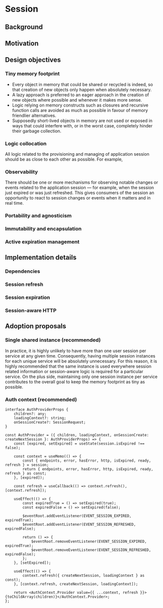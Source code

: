 # Session

## Background

## Motivation

## Design objectives

<!-- ### Single shared instance -->
<!-- In practice, it is highly unlikely to have more than one user session per application at any given time. Consequently, having multiple session instances will be absolutely unnecessary. It is for this reason that the session primitive is a singleton by design, and the same instance is used everywhere session related information or session-aware logic is required. On the plus side, maintaining only one instance of the session primitive contributes to keeping the memory footprint as tiny as possible. -->

### Tiny memory footprint

-   Every object in memory that could be shared or recycled is indeed, so that creation of new objects only happen when absolutely necessary.
-   A lazy approach is preferred to an eager approach in the creation of new objects where possible and whenever it makes more sense.
-   Logic relying on memory constructs such as closures and recursive function calls are avoided as much as possible in favour of memory friendlier alternatives.
-   Supposedly short-lived objects in memory are not used or exposed in ways that could interfere with, or in the worst case, completely hinder their garbage collection.

### Logic collocation

All logic related to the provisioning and managing of application session should be as close to each other as possible. For example,

### Observability

There should be one or more mechanisms for observing notable changes or events related to the application session — for example, when the session just expired or was just refreshed. This gives consumers of the session an opportunity to react to session changes or events when it matters and in real time.

### Portability and agnosticism

### Immutability and encapsulation

### Active expiration management

## Implementation details

### Dependencies

### Session refresh

### Session expiration

### Session-aware HTTP

## Adoption proposals

### Single shared instance (recommended)

In practice, it is highly unlikely to have more than one user session per service at any given time. Consequently, having multiple session instances for each unique service will be absolutely unnecessary. For this reason, it is highly recommended that the same instance is used everywhere session related information or session-aware logic is required for a particular service. On the plus side, maintaining only one session instance per service contributes to the overall goal to keep the memory footprint as tiny as possible.

### Auth context (recommended)

```tsx
interface AuthProviderProps {
    children?: any;
    loadingContext?: string;
    onSessionCreate?: SessionRequest;
}

const AuthProvider = ({ children, loadingContext, onSessionCreate: createNextSession }: AuthProviderProps) => {
    const [expired, setExpired] = useState(session.isExpired !== false);

    const context = useMemo(() => {
        const { endpoints, error, hasError, http, isExpired, ready, refresh } = session;
        return { endpoints, error, hasError, http, isExpired, ready, refresh } as const;
    }, [expired]);

    const refresh = useCallback(() => context.refresh(), [context.refresh]);

    useEffect(() => {
        const expiredTrue = () => setExpired(true);
        const expiredFalse = () => setExpired(false);

        $eventRoot.addEventListener(EVENT_SESSION_EXPIRED, expiredTrue);
        $eventRoot.addEventListener(EVENT_SESSION_REFRESHED, expiredFalse);

        return () => {
            $eventRoot.removeEventListener(EVENT_SESSION_EXPIRED, expiredTrue);
            $eventRoot.removeEventListener(EVENT_SESSION_REFRESHED, expiredFalse);
        };
    }, [setExpired]);

    useEffect(() => {
        context.refresh({ createNextSession, loadingContext } as const);
    }, [context.refresh, createNextSession, loadingContext]);

    return <AuthContext.Provider value={{ ...context, refresh }}>{toChildArray(children)}</AuthContext.Provider>;
};
```
